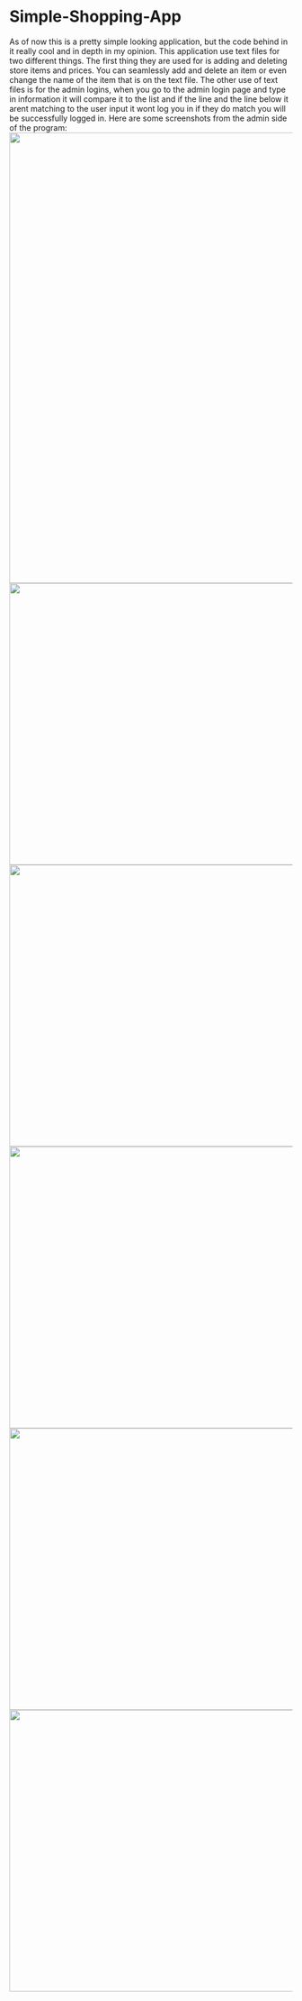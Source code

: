 # Simple-Shopping-App
As of now this is a pretty simple looking application, but the code behind in it really cool and in depth in my opinion. This application use text files for two different things. The first thing they are used for is adding and deleting store items and prices. You can seamlessly add and delete an item or even change the name of the item that is on the text file. The other use of text files is for the admin logins, when you go to the admin login page and type in information it will compare it to the list and if the line and the line below it arent matching to the user input it wont log you in if they do match you will be successfully logged in. Here are some screenshots from the admin side of the program:
<img src="https://user-images.githubusercontent.com/47829141/226978439-d2e18c95-4292-47ea-a171-c7fd62eff4e7.png" height = 800 width = 1000>
<img src="https://user-images.githubusercontent.com/47829141/226978531-47375777-a2c3-455c-b370-43f7c802c614.png" height = 500 width = 1500>
<img src="https://user-images.githubusercontent.com/47829141/226978663-f872cd02-e19d-420e-a88b-f60a924667d3.png" height = 500 width = 1500>
<img src="https://user-images.githubusercontent.com/47829141/226978683-206fb6e2-4cb0-4f40-b6ab-fb9fc7d34034.png" height = 500 width = 1500>
<img src="https://user-images.githubusercontent.com/47829141/226978691-153b4e15-f469-48b6-98e8-53d12e2968d0.png" height = 500 width = 1500>
<img src="https://user-images.githubusercontent.com/47829141/226978709-210a0283-f423-4f06-831d-fc628aacf0ac.png" height = 500 width = 1000>
